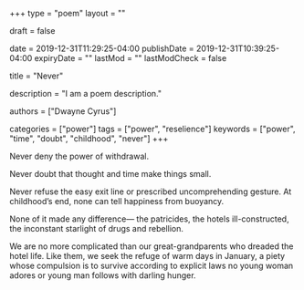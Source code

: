 +++
type = "poem"
layout = ""

draft = false

date = 2019-12-31T11:29:25-04:00
publishDate = 2019-12-31T10:39:25-04:00
expiryDate = ""
lastMod = ""
lastModCheck = false

title = "Never"

description = "I am a poem description."

authors = ["Dwayne Cyrus"]

categories = ["power"]
tags = ["power", "reselience"]
keywords = ["power", "time", "doubt", "childhood", "never"]
+++

Never deny the power of withdrawal.

Never doubt that thought and time make things small.

Never refuse the easy exit line or prescribed
uncomprehending gesture. At childhood’s end,
none can tell happiness from buoyancy.

None of it made any difference—
the patricides, the hotels ill-constructed,
the inconstant starlight of drugs and rebellion.

We are no more complicated
than our great-grandparents who dreaded
the hotel life. Like them, we seek the refuge
of warm days in January, a piety
whose compulsion is to survive according
to explicit laws no young woman adores
or young man follows with darling hunger.
